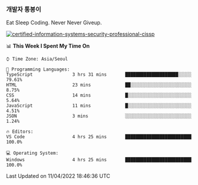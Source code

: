 ### 개발자 통붕이
Eat Sleep Coding.
Never Never Giveup.

[![certified-information-systems-security-professional-cissp](https://user-images.githubusercontent.com/44606727/157613689-acd84ec6-5f8f-4e79-89d9-a8d51f033634.png)](https://www.credly.com/badges/f394a010-85a0-450b-9136-8043af01d71c/public_url)

<!--START_SECTION:waka-->
📊 **This Week I Spent My Time On** 

```text
⌚︎ Time Zone: Asia/Seoul

💬 Programming Languages: 
TypeScript               3 hrs 31 mins       ████████████████████░░░░░   79.61% 
HTML                     23 mins             ██░░░░░░░░░░░░░░░░░░░░░░░   8.75% 
CSS                      14 mins             █░░░░░░░░░░░░░░░░░░░░░░░░   5.64% 
JavaScript               11 mins             █░░░░░░░░░░░░░░░░░░░░░░░░   4.51% 
JSON                     3 mins              ░░░░░░░░░░░░░░░░░░░░░░░░░   1.24%

🔥 Editors: 
VS Code                  4 hrs 25 mins       █████████████████████████   100.0%

💻 Operating System: 
Windows                  4 hrs 25 mins       █████████████████████████   100.0%

```


 Last Updated on 11/04/2022 18:46:36 UTC
<!--END_SECTION:waka-->
